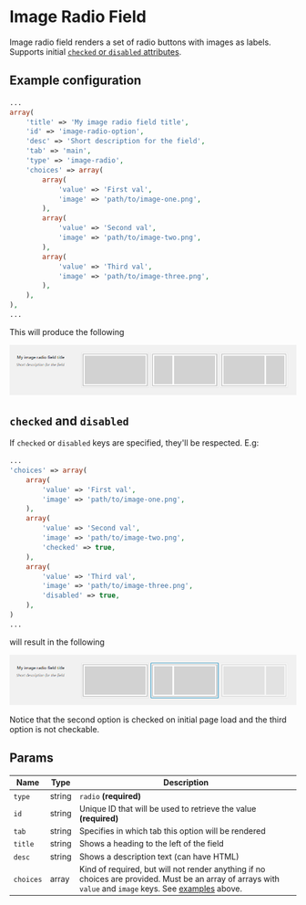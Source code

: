# Image Radio Field

Image radio field renders a set of radio buttons with images as labels. Supports initial [`checked` or `disabled` attributes](#checked-and-disabled).
 
## Example configuration

```php
...
array(
    'title' => 'My image radio field title',
    'id' => 'image-radio-option',
    'desc' => 'Short description for the field',
    'tab' => 'main',
    'type' => 'image-radio',
    'choices' => array(
        array(
            'value' => 'First val',
            'image' => 'path/to/image-one.png',
        ),
        array(
            'value' => 'Second val',
            'image' => 'path/to/image-two.png',
        ),
        array(
            'value' => 'Third val',
            'image' => 'path/to/image-three.png',
        ),
    ),
),
...
```

This will produce the following

![](../assets/image-radio-one.png)

## `checked` and `disabled`

If `checked` or `disabled` keys are specified, they'll be respected. E.g:

```php
...
'choices' => array(
    array(
        'value' => 'First val',
        'image' => 'path/to/image-one.png',
    ),
    array(
        'value' => 'Second val',
        'image' => 'path/to/image-two.png',
        'checked' => true,
    ),
    array(
        'value' => 'Third val',
        'image' => 'path/to/image-three.png',
        'disabled' => true,
    ),
)
...
```

will result in the following

![](../assets/image-radio-two.png)

Notice that the second option is checked on initial page load and the third option is not checkable.

## Params

| Name | Type | Description |
| --- | --- | --- |
| `type` | string | `radio` **(required)**
| `id` | string | Unique ID that will be used to retrieve the value **(required)**
| `tab` | string | Specifies in which tab this option will be rendered
| `title` | string | Shows a heading to the left of the field
| `desc` | string | Shows a description text (can have HTML)
| `choices` | array | Kind of required, but will not render anything if no choices are provided. Must be an array of arrays with `value` and `image` keys. See [examples](#example-configuration) above.